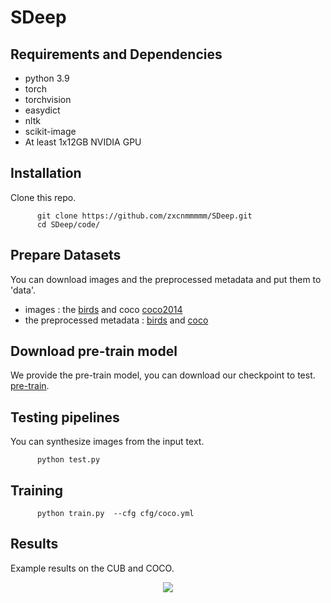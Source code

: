 # SDeep 
## Requirements and Dependencies
- python 3.9
- torch 
- torchvision
- easydict
- nltk
- scikit-image
- At least 1x12GB NVIDIA GPU

## Installation
Clone this repo.
  ```
        git clone https://github.com/zxcnmmmmm/SDeep.git
        cd SDeep/code/
  ```
  
## Prepare Datasets
You can download images and the preprocessed metadata and put them to 'data'.
- images : the [birds](http://www.vision.caltech.edu/visipedia/CUB-200-2011.html) and coco [coco2014](http://cocodataset.org/#download) 
- the preprocessed metadata : [birds](https://drive.google.com/file/d/1I6ybkR7L64K8hZOraEZDuHh0cCJw5OUj/view?usp=sharing) and [coco](https://drive.google.com/file/d/15Fw-gErCEArOFykW3YTnLKpRcPgI_3AB/view?usp=sharing) 

## Download pre-train model
We provide the pre-train model, you can download our checkpoint to test. [pre-train](https://pan.baidu.com/s/1fJJvURofSG6-N5D4IuVK9g).

## Testing pipelines
You can synthesize images from the input text.
  ```
        python test.py 
  ```
## Training
  ```
        python train.py  --cfg cfg/coco.yml
  ```

## Results 
Example results on the CUB and COCO.
<div align="center">
  <img src=https://github.com/zxcnmmmmm/SDeep/blob/main/github-domo.jpg>
</div>

